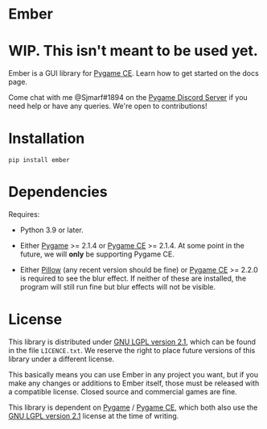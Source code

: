 # Ember

# WIP. This isn't meant to be used yet.

Ember is a GUI library for [Pygame CE](https://github.com/pygame-community/pygame-ce). Learn how to get started on the docs page.

Come chat with me @Sjmarf#1894 on the [Pygame Discord Server](https://discord.gg/pygame) if you need help or have any queries. We're open to contributions!

# Installation

```
pip install ember
```

# Dependencies

Requires:

- Python 3.9 or later.

- Either [Pygame](https://github.com/pygame/pygame) >= 2.1.4 or [Pygame CE](https://github.com/pygame-community/pygame-ce) >= 2.1.4. At some point in the future, we will **only** be supporting Pygame CE.

- Either [Pillow](https://pypi.org/project/Pillow/) (any recent version should be fine) or [Pygame CE](https://github.com/pygame-community/pygame-ce) >= 2.2.0 is required to see the blur effect. If neither of these are installed, the program will still run fine but blur effects will not be visible.

# License 

This library is distributed under [GNU LGPL version 2.1](https://www.gnu.org/copyleft/lesser.html), which can be found in the file `LICENCE.txt`. We reserve the right to place future versions of this library under a different license.

This basically means you can use Ember in any project you want, but if you make any changes or additions to Ember itself, those must be released with a compatible license. Closed source and commercial games are fine.

This library is dependent on [Pygame](https://github.com/pygame/pygame) / [Pygame CE](https://github.com/pygame-community/pygame-ce), which both also use the [GNU LGPL version 2.1](https://www.gnu.org/copyleft/lesser.html) license at the time of writing.
